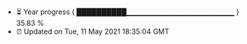 - ⏳ Year progress { ██████████▁▁▁▁▁▁▁▁▁▁▁▁▁▁▁▁▁▁▁▁ } 35.83 %
- ⏰ Updated on Tue, 11 May 2021 18:35:04 GMT

